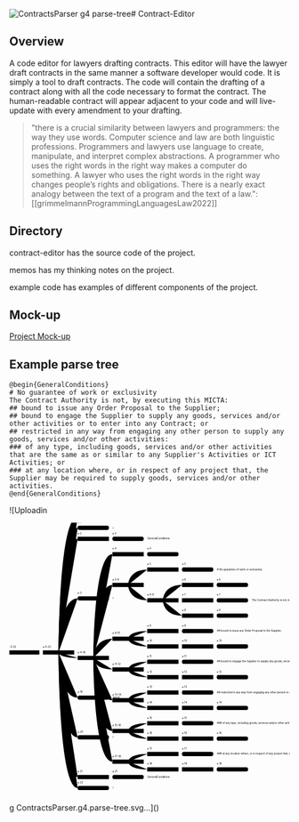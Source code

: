 ![ContractsParser g4 parse-tree](https://github.com/user-attachments/assets/8958da5d-e1ca-42e1-9fb7-e33cc358c3ca)# Contract-Editor

## Overview

A code editor for lawyers drafting contracts. This editor will have the lawyer draft contracts in the same manner a software developer would code. It is simply a tool to draft contracts. The code will contain the drafting of a contract along with all the code necessary to format the contract. The human-readable contract will appear adjacent to your code and will live-update with every amendment to your drafting.

>"there is a crucial similarity between lawyers and programmers: the way they use words. Computer science and law are both linguistic professions. Programmers and lawyers use language to create, manipulate, and interpret complex abstractions. A programmer who uses the right words in the right way makes a computer do something. A lawyer who uses the right words in the right way changes people’s rights and obligations. There is a nearly exact analogy between the text of a program and the text of a law.": [[grimmelmannProgrammingLanguagesLaw2022]]
 
## Directory

contract-editor has the source code of the project.

memos has my thinking notes on the project.

example code has examples of different components of the project.

## Mock-up

[Project Mock-up](<Contract Editor project wireframe.pdf>)

## Example parse tree 

```
@begin{GeneralConditions}
# No guarantee of work or exclusivity
The Contract Authority is not, by executing this MICTA:
## bound to issue any Order Proposal to the Supplier;
## bound to engage the Supplier to supply any goods, services and/or other activities or to enter into any Contract; or
## restricted in any way from engaging any other person to supply any goods, services and/or other activities:
### of any type, including goods, services and/or other activities that are the same as or similar to any Supplier's Activities or ICT Activities; or
### at any location where, or in respect of any project that, the Supplier may be required to supply goods, services and/or other activities.
@end{GeneralConditions}
```
![Uploadin<?xml version="1.0" encoding="UTF-8" standalone="no"?>
<!DOCTYPE svg PUBLIC "-//W3C//DTD SVG 1.1//EN" "http://www.w3.org/Graphics/SVG/1.1/DTD/svg11.dtd">
<svg xmlns="http://www.w3.org/2000/svg" version="1.1" viewBox="0 0 1000 1000"><g transform="translate(-4.425422363506925,455.7033787177566) scale(0.6529129224720934)"><path class="tree-link" d="M190,11.5C85.5,11.5 85.5,11.5 85.5,11.5" style="stroke-opacity: 1;"></path><path class="tree-link" d="M380,-729.4999999999999C275.5,-729.4999999999999 275.5,11.5 275.5,11.5" style="stroke-opacity: 1;"></path><path class="tree-link" d="M380,-669.4999999999999C275.5,-669.4999999999999 275.5,11.5 275.5,11.5" style="stroke-opacity: 1;"></path><path class="tree-link" d="M380,-283.99999999999983C275.5,-283.99999999999983 275.5,11.5 275.5,11.5" style="stroke-opacity: 1;"></path><path class="tree-link" d="M380,41.50000000000021C275.5,41.50000000000021 275.5,11.5 275.5,11.5" style="stroke-opacity: 1;"></path><path class="tree-link" d="M380,258.5C275.5,258.5 275.5,11.5 275.5,11.5" style="stroke-opacity: 1;"></path><path class="tree-link" d="M380,475.50000000000006C275.5,475.50000000000006 275.5,11.5 275.5,11.5" style="stroke-opacity: 1;"></path><path class="tree-link" d="M380,752.4999999999999C275.5,752.4999999999999 275.5,11.5 275.5,11.5" style="stroke-opacity: 1;"></path><path class="tree-link" d="M570,-609.4999999999999C465.5,-609.4999999999999 465.5,-609.4999999999999 465.5,-609.4999999999999" style="stroke-opacity: 1;"></path><path class="tree-link" d="M570,-357.4999999999998C465.5,-357.4999999999998 465.5,41.50000000000021 465.5,41.50000000000021" style="stroke-opacity: 1;"></path><path class="tree-link" d="M570,-63.49999999999979C465.5,-63.49999999999979 465.5,41.50000000000021 465.5,41.50000000000021" style="stroke-opacity: 1;"></path><path class="tree-link" d="M570,104.50000000000026C465.5,104.50000000000026 465.5,41.50000000000021 465.5,41.50000000000021" style="stroke-opacity: 1;"></path><path class="tree-link" d="M570,272.5000000000003C465.5,272.5000000000003 465.5,41.50000000000021 465.5,41.50000000000021" style="stroke-opacity: 1;"></path><path class="tree-link" d="M570,440.50000000000034C465.5,440.50000000000034 465.5,41.50000000000021 465.5,41.50000000000021" style="stroke-opacity: 1;"></path><path class="tree-link" d="M570,692.4999999999999C465.5,692.4999999999999 465.5,692.4999999999999 465.5,692.4999999999999" style="stroke-opacity: 1;"></path><path class="tree-link" d="M760,-525.4999999999998C655.5,-525.4999999999998 655.5,-525.4999999999998 655.5,-525.4999999999998" style="stroke-opacity: 1;"></path><path class="tree-link" d="M950,-441.4999999999997C845.5,-441.4999999999997 845.5,-441.4999999999997 845.5,-441.4999999999997" style="stroke-opacity: 1;"></path><path class="tree-link" d="M760,-273.4999999999997C655.5,-273.4999999999997 655.5,-357.4999999999998 655.5,-357.4999999999998" style="stroke-opacity: 1;"></path><path class="tree-link" d="M950,-105.49999999999974C845.5,-105.49999999999974 845.5,-105.49999999999974 845.5,-105.49999999999974" style="stroke-opacity: 1;"></path><path class="tree-link" d="M760,-21.49999999999975C655.5,-21.49999999999975 655.5,-63.49999999999979 655.5,-63.49999999999979" style="stroke-opacity: 1;"></path><path class="tree-link" d="M950,62.5000000000003C845.5,62.5000000000003 845.5,62.5000000000003 845.5,62.5000000000003" style="stroke-opacity: 1;"></path><path class="tree-link" d="M760,146.50000000000028C655.5,146.50000000000028 655.5,104.50000000000026 655.5,104.50000000000026" style="stroke-opacity: 1;"></path><path class="tree-link" d="M950,230.50000000000034C845.5,230.50000000000034 845.5,230.50000000000034 845.5,230.50000000000034" style="stroke-opacity: 1;"></path><path class="tree-link" d="M760,314.50000000000034C655.5,314.50000000000034 655.5,272.5000000000003 655.5,272.5000000000003" style="stroke-opacity: 1;"></path><path class="tree-link" d="M950,398.5000000000004C845.5,398.5000000000004 845.5,398.5000000000004 845.5,398.5000000000004" style="stroke-opacity: 1;"></path><path class="tree-link" d="M1140,482.5000000000004C1035.5,482.5000000000004 1035.5,482.5000000000004 1035.5,482.5000000000004" style="stroke-opacity: 1;"></path><path class="tree-link" d="M950,566.5000000000002C845.5,566.5000000000002 845.5,566.5000000000002 845.5,566.5000000000002" style="stroke-opacity: 1;"></path><path class="tree-link" d="M1140,650.5000000000002C1035.5,650.5000000000002 1035.5,650.5000000000002 1035.5,650.5000000000002" style="stroke-opacity: 1;"></path><path class="tree-link" d="M1140,-357.4999999999997C1035.5,-357.4999999999997 1035.5,-357.4999999999997 1035.5,-357.4999999999997" style="stroke-opacity: 1;"></path><path class="tree-link" d="M1140,-273.49999999999966C1035.5,-273.49999999999966 1035.5,-273.49999999999966 1035.5,-273.49999999999966" style="stroke-opacity: 1;"></path><path class="tree-link" d="M1140,-189.49999999999972C1035.5,-189.49999999999972 1035.5,-189.49999999999972 1035.5,-189.49999999999972" style="stroke-opacity: 1;"></path><path class="tree-link" d="M1140,-21.49999999999975C1035.5,-21.49999999999975 1035.5,-21.49999999999975 1035.5,-21.49999999999975" style="stroke-opacity: 1;"></path><path class="tree-link" d="M1140,146.50000000000028C1035.5,146.50000000000028 1035.5,146.50000000000028 1035.5,146.50000000000028" style="stroke-opacity: 1;"></path><path class="tree-link" d="M1140,314.50000000000034C1035.5,314.50000000000034 1035.5,314.50000000000034 1035.5,314.50000000000034" style="stroke-opacity: 1;"></path><path class="tree-link" d="M570,608.5000000000002C465.5,608.5000000000002 465.5,41.50000000000021 465.5,41.50000000000021" style="stroke-opacity: 1;"></path><path class="tree-link" d="M760,482.5000000000004C655.5,482.5000000000004 655.5,440.50000000000034 655.5,440.50000000000034" style="stroke-opacity: 1;"></path><path class="tree-link" d="M760,650.5000000000002C655.5,650.5000000000002 655.5,608.5000000000002 655.5,608.5000000000002" style="stroke-opacity: 1;"></path><path class="tree-link" d="M380,-609.4999999999999C275.5,-609.4999999999999 275.5,11.5 275.5,11.5" style="stroke-opacity: 1;"></path><path class="tree-link" d="M380,692.4999999999999C275.5,692.4999999999999 275.5,11.5 275.5,11.5" style="stroke-opacity: 1;"></path><path class="tree-link" d="M570,-525.4999999999998C465.5,-525.4999999999998 465.5,41.50000000000021 465.5,41.50000000000021" style="stroke-opacity: 1;"></path><path class="tree-link" d="M760,-441.4999999999997C655.5,-441.4999999999997 655.5,-357.4999999999998 655.5,-357.4999999999998" style="stroke-opacity: 1;"></path><path class="tree-link" d="M760,-105.49999999999974C655.5,-105.49999999999974 655.5,-63.49999999999979 655.5,-63.49999999999979" style="stroke-opacity: 1;"></path><path class="tree-link" d="M760,62.5000000000003C655.5,62.5000000000003 655.5,104.50000000000026 655.5,104.50000000000026" style="stroke-opacity: 1;"></path><path class="tree-link" d="M760,230.50000000000034C655.5,230.50000000000034 655.5,272.5000000000003 655.5,272.5000000000003" style="stroke-opacity: 1;"></path><path class="tree-link" d="M760,398.5000000000004C655.5,398.5000000000004 655.5,440.50000000000034 655.5,440.50000000000034" style="stroke-opacity: 1;"></path><path class="tree-link" d="M760,566.5000000000002C655.5,566.5000000000002 655.5,608.5000000000002 655.5,608.5000000000002" style="stroke-opacity: 1;"></path><path class="tree-link" d="M950,-357.4999999999997C845.5,-357.4999999999997 845.5,-273.4999999999997 845.5,-273.4999999999997" style="stroke-opacity: 1;"></path><path class="tree-link" d="M950,-273.49999999999966C845.5,-273.49999999999966 845.5,-273.4999999999997 845.5,-273.4999999999997" style="stroke-opacity: 1;"></path><path class="tree-link" d="M950,-189.49999999999972C845.5,-189.49999999999972 845.5,-273.4999999999997 845.5,-273.4999999999997" style="stroke-opacity: 1;"></path><path class="tree-link" d="M950,-21.49999999999975C845.5,-21.49999999999975 845.5,-21.49999999999975 845.5,-21.49999999999975" style="stroke-opacity: 1;"></path><path class="tree-link" d="M950,146.50000000000028C845.5,146.50000000000028 845.5,146.50000000000028 845.5,146.50000000000028" style="stroke-opacity: 1;"></path><path class="tree-link" d="M950,314.50000000000034C845.5,314.50000000000034 845.5,314.50000000000034 845.5,314.50000000000034" style="stroke-opacity: 1;"></path><path class="tree-link" d="M950,482.5000000000004C845.5,482.5000000000004 845.5,482.5000000000004 845.5,482.5000000000004" style="stroke-opacity: 1;"></path><path class="tree-link" d="M950,650.5000000000002C845.5,650.5000000000002 845.5,650.5000000000002 845.5,650.5000000000002" style="stroke-opacity: 1;"></path><g class="tree-node tree-root" transform="translate(0, 0)" style="opacity: 1;"><rect width="171" height="23" rx="0" ry="0"></rect><text class="node-text" y="11.5" dy=".35em" x="69.93930053710938">start</text><text class="token-range" x="0" y="11.5" dx="0" dy="-1.8em">⨳ 0-22</text><text class="token-value" x="0" y="11.5" dy="0.25em" dx="191"></text></g><g class="tree-node" transform="translate(190, 0)" style="opacity: 1;"><rect width="171" height="23" rx="0" ry="0"></rect><text class="node-text" y="11.5" dy=".35em" x="66.81430053710938">block</text><text class="token-range" x="0" y="11.5" dx="0" dy="-1.8em">⨳ 0-22</text><text class="token-value" x="0" y="11.5" dy="0.25em" dx="191"></text></g><g class="tree-node tree-leaf" transform="translate(380, -741)" style="opacity: 1;"><rect width="171" height="23" rx="10" ry="10"></rect><text class="node-text" y="11.5" dy=".35em" x="29.03137969970703">BEGIN_BLOCK</text><text class="token-range" x="0" y="11.5" dx="0" dy="-1.8em">⨳ 0</text><text class="token-value" x="0" y="11.5" dy="0.25em" dx="191">@begin</text></g><g class="tree-node tree-leaf" transform="translate(380, -681)" style="opacity: 1;"><rect width="171" height="23" rx="10" ry="10"></rect><text class="node-text" y="11.5" dy=".35em" x="30.806072235107422">OPEN_BRACE</text><text class="token-range" x="0" y="11.5" dx="0" dy="-1.8em">⨳ 1</text><text class="token-value" x="0" y="11.5" dy="0.25em" dx="191">{</text></g><g class="tree-node" transform="translate(380, -620.9999999999999)" style="opacity: 1;"><rect width="171" height="23" rx="0" ry="0"></rect><text class="node-text" y="11.5" dy=".35em" x="42.35442352294922">block_name</text><text class="token-range" x="0" y="11.5" dx="0" dy="-1.8em">⨳ 2</text><text class="token-value" x="0" y="11.5" dy="0.25em" dx="191"></text></g><g class="tree-node tree-leaf" transform="translate(380, -295.5)" style="opacity: 1;"><rect width="171" height="23" rx="10" ry="10"></rect><text class="node-text" y="11.5" dy=".35em" x="26.356483459472656">CLOSE_BRACE</text><text class="token-range" x="0" y="11.5" dx="0" dy="-1.8em">⨳ 3</text><text class="token-value" x="0" y="11.5" dy="0.25em" dx="191">}</text></g><g class="tree-node" transform="translate(380, 30)" style="opacity: 1;"><rect width="171" height="23" rx="0" ry="0"></rect><text class="node-text" y="11.5" dy=".35em" x="36.13014602661133">block_content</text><text class="token-range" x="0" y="11.5" dx="0" dy="-1.8em">⨳ 4-18</text><text class="token-value" x="0" y="11.5" dy="0.25em" dx="191"></text></g><g class="tree-node tree-leaf" transform="translate(380, 247)" style="opacity: 1;"><rect width="171" height="23" rx="10" ry="10"></rect><text class="node-text" y="11.5" dy=".35em" x="37.03034973144531">END_BLOCK</text><text class="token-range" x="0" y="11.5" dx="0" dy="-1.8em">⨳ 19</text><text class="token-value" x="0" y="11.5" dy="0.25em" dx="191">@end</text></g><g class="tree-node tree-leaf" transform="translate(380, 464)" style="opacity: 1;"><rect width="171" height="23" rx="10" ry="10"></rect><text class="node-text" y="11.5" dy=".35em" x="30.806072235107422">OPEN_BRACE</text><text class="token-range" x="0" y="11.5" dx="0" dy="-1.8em">⨳ 20</text><text class="token-value" x="0" y="11.5" dy="0.25em" dx="191">{</text></g><g class="tree-node" transform="translate(380, 680.9999999999999)" style="opacity: 1;"><rect width="171" height="23" rx="0" ry="0"></rect><text class="node-text" y="11.5" dy=".35em" x="42.35442352294922">block_name</text><text class="token-range" x="0" y="11.5" dx="0" dy="-1.8em">⨳ 21</text><text class="token-value" x="0" y="11.5" dy="0.25em" dx="191"></text></g><g class="tree-node tree-leaf" transform="translate(380, 741)" style="opacity: 1;"><rect width="171" height="23" rx="10" ry="10"></rect><text class="node-text" y="11.5" dy=".35em" x="26.356483459472656">CLOSE_BRACE</text><text class="token-range" x="0" y="11.5" dx="0" dy="-1.8em">⨳ 22</text><text class="token-value" x="0" y="11.5" dy="0.25em" dx="191">}</text></g><g class="tree-node tree-leaf" transform="translate(570, -621)" style="opacity: 1;"><rect width="171" height="23" rx="10" ry="10"></rect><text class="node-text" y="11.5" dy=".35em" x="16.15843963623047">IDENTIFIER_TEXT</text><text class="token-range" x="0" y="11.5" dx="0" dy="-1.8em">⨳ 2</text><text class="token-value" x="0" y="11.5" dy="0.25em" dx="191">GeneralConditions</text></g><g class="tree-node" transform="translate(570, -536.9999999999998)" style="opacity: 1;"><rect width="171" height="23" rx="0" ry="0"></rect><text class="node-text" y="11.5" dy=".35em" x="49.91615295410156">new_lines</text><text class="token-range" x="0" y="11.5" dx="0" dy="-1.8em">⨳ 4</text><text class="token-value" x="0" y="11.5" dy="0.25em" dx="191"></text></g><g class="tree-node" transform="translate(570, -369)" style="opacity: 1;"><rect width="171" height="23" rx="0" ry="0"></rect><text class="node-text" y="11.5" dy=".35em" x="52.565330505371094">heading1</text><text class="token-range" x="0" y="11.5" dx="0" dy="-1.8em">⨳ 5-8</text><text class="token-value" x="0" y="11.5" dy="0.25em" dx="191"></text></g><g class="tree-node" transform="translate(570, -75)" style="opacity: 1;"><rect width="171" height="23" rx="0" ry="0"></rect><text class="node-text" y="11.5" dy=".35em" x="52.565330505371094">heading2</text><text class="token-range" x="0" y="11.5" dx="0" dy="-1.8em">⨳ 9-10</text><text class="token-value" x="0" y="11.5" dy="0.25em" dx="191"></text></g><g class="tree-node" transform="translate(570, 93)" style="opacity: 1;"><rect width="171" height="23" rx="0" ry="0"></rect><text class="node-text" y="11.5" dy=".35em" x="52.565330505371094">heading2</text><text class="token-range" x="0" y="11.5" dx="0" dy="-1.8em">⨳ 11-12</text><text class="token-value" x="0" y="11.5" dy="0.25em" dx="191"></text></g><g class="tree-node" transform="translate(570, 261)" style="opacity: 1;"><rect width="171" height="23" rx="0" ry="0"></rect><text class="node-text" y="11.5" dy=".35em" x="52.565330505371094">heading2</text><text class="token-range" x="0" y="11.5" dx="0" dy="-1.8em">⨳ 13-14</text><text class="token-value" x="0" y="11.5" dy="0.25em" dx="191"></text></g><g class="tree-node" transform="translate(570, 429)" style="opacity: 1;"><rect width="171" height="23" rx="0" ry="0"></rect><text class="node-text" y="11.5" dy=".35em" x="52.565330505371094">heading3</text><text class="token-range" x="0" y="11.5" dx="0" dy="-1.8em">⨳ 15-16</text><text class="token-value" x="0" y="11.5" dy="0.25em" dx="191"></text></g><g class="tree-node" transform="translate(570, 597)" style="opacity: 1;"><rect width="171" height="23" rx="0" ry="0"></rect><text class="node-text" y="11.5" dy=".35em" x="52.565330505371094">heading3</text><text class="token-range" x="0" y="11.5" dx="0" dy="-1.8em">⨳ 17-18</text><text class="token-value" x="0" y="11.5" dy="0.25em" dx="191"></text></g><g class="tree-node tree-leaf" transform="translate(570, 681)" style="opacity: 1;"><rect width="171" height="23" rx="10" ry="10"></rect><text class="node-text" y="11.5" dy=".35em" x="16.15843963623047">IDENTIFIER_TEXT</text><text class="token-range" x="0" y="11.5" dx="0" dy="-1.8em">⨳ 21</text><text class="token-value" x="0" y="11.5" dy="0.25em" dx="191">GeneralConditions</text></g><g class="tree-node tree-leaf" transform="translate(760, -537)" style="opacity: 1;"><rect width="171" height="23" rx="10" ry="10"></rect><text class="node-text" y="11.5" dy=".35em" x="43.704734802246094">NEWLINES</text><text class="token-range" x="0" y="11.5" dx="0" dy="-1.8em">⨳ 4</text><text class="token-value" x="0" y="11.5" dy="0.25em" dx="191">
</text></g><g class="tree-node tree-leaf" transform="translate(950, -453)" style="opacity: 1;"><rect width="171" height="23" rx="10" ry="10"></rect><text class="node-text" y="11.5" dy=".35em" x="44.592079162597656">HEADING1</text><text class="token-range" x="0" y="11.5" dx="0" dy="-1.8em">⨳ 5</text><text class="token-value" x="0" y="11.5" dy="0.25em" dx="191"># No guarantee of work or exclusivity</text></g><g class="tree-node" transform="translate(760, -452.9999999999997)" style="opacity: 1;"><rect width="171" height="23" rx="0" ry="0"></rect><text class="node-text" y="11.5" dy=".35em" x="30.330249786376953">heading1_head</text><text class="token-range" x="0" y="11.5" dx="0" dy="-1.8em">⨳ 5</text><text class="token-value" x="0" y="11.5" dy="0.25em" dx="191"></text></g><g class="tree-node" transform="translate(760, -285)" style="opacity: 1;"><rect width="171" height="23" rx="0" ry="0"></rect><text class="node-text" y="11.5" dy=".35em" x="35.22993850708008">heading_body</text><text class="token-range" x="0" y="11.5" dx="0" dy="-1.8em">⨳ 6-8</text><text class="token-value" x="0" y="11.5" dy="0.25em" dx="191"></text></g><g class="tree-node" transform="translate(950, -368.9999999999997)" style="opacity: 1;"><rect width="171" height="23" rx="0" ry="0"></rect><text class="node-text" y="11.5" dy=".35em" x="49.91615295410156">new_lines</text><text class="token-range" x="0" y="11.5" dx="0" dy="-1.8em">⨳ 6</text><text class="token-value" x="0" y="11.5" dy="0.25em" dx="191"></text></g><g class="tree-node" transform="translate(950, -284.99999999999966)" style="opacity: 1;"><rect width="171" height="23" rx="0" ry="0"></rect><text class="node-text" y="11.5" dy=".35em" x="68.15174865722656">body</text><text class="token-range" x="0" y="11.5" dx="0" dy="-1.8em">⨳ 7</text><text class="token-value" x="0" y="11.5" dy="0.25em" dx="191"></text></g><g class="tree-node" transform="translate(950, -200.99999999999972)" style="opacity: 1;"><rect width="171" height="23" rx="0" ry="0"></rect><text class="node-text" y="11.5" dy=".35em" x="49.91615295410156">new_lines</text><text class="token-range" x="0" y="11.5" dx="0" dy="-1.8em">⨳ 8</text><text class="token-value" x="0" y="11.5" dy="0.25em" dx="191"></text></g><g class="tree-node tree-leaf" transform="translate(950, -117)" style="opacity: 1;"><rect width="171" height="23" rx="10" ry="10"></rect><text class="node-text" y="11.5" dy=".35em" x="44.592079162597656">HEADING2</text><text class="token-range" x="0" y="11.5" dx="0" dy="-1.8em">⨳ 9</text><text class="token-value" x="0" y="11.5" dy="0.25em" dx="191">## bound to issue any Order Proposal to the Supplier;</text></g><g class="tree-node" transform="translate(760, -116.99999999999974)" style="opacity: 1;"><rect width="171" height="23" rx="0" ry="0"></rect><text class="node-text" y="11.5" dy=".35em" x="30.330249786376953">heading2_head</text><text class="token-range" x="0" y="11.5" dx="0" dy="-1.8em">⨳ 9</text><text class="token-value" x="0" y="11.5" dy="0.25em" dx="191"></text></g><g class="tree-node" transform="translate(760, -33)" style="opacity: 1;"><rect width="171" height="23" rx="0" ry="0"></rect><text class="node-text" y="11.5" dy=".35em" x="35.22993850708008">heading_body</text><text class="token-range" x="0" y="11.5" dx="0" dy="-1.8em">⨳ 10</text><text class="token-value" x="0" y="11.5" dy="0.25em" dx="191"></text></g><g class="tree-node" transform="translate(950, -32.99999999999975)" style="opacity: 1;"><rect width="171" height="23" rx="0" ry="0"></rect><text class="node-text" y="11.5" dy=".35em" x="49.91615295410156">new_lines</text><text class="token-range" x="0" y="11.5" dx="0" dy="-1.8em">⨳ 10</text><text class="token-value" x="0" y="11.5" dy="0.25em" dx="191"></text></g><g class="tree-node tree-leaf" transform="translate(950, 51)" style="opacity: 1;"><rect width="171" height="23" rx="10" ry="10"></rect><text class="node-text" y="11.5" dy=".35em" x="44.592079162597656">HEADING2</text><text class="token-range" x="0" y="11.5" dx="0" dy="-1.8em">⨳ 11</text><text class="token-value" x="0" y="11.5" dy="0.25em" dx="191">## bound to engage the Supplier to supply any goods, services and/or other activities or to enter into any Contract; or</text></g><g class="tree-node" transform="translate(760, 51.0000000000003)" style="opacity: 1;"><rect width="171" height="23" rx="0" ry="0"></rect><text class="node-text" y="11.5" dy=".35em" x="30.330249786376953">heading2_head</text><text class="token-range" x="0" y="11.5" dx="0" dy="-1.8em">⨳ 11</text><text class="token-value" x="0" y="11.5" dy="0.25em" dx="191"></text></g><g class="tree-node" transform="translate(760, 135)" style="opacity: 1;"><rect width="171" height="23" rx="0" ry="0"></rect><text class="node-text" y="11.5" dy=".35em" x="35.22993850708008">heading_body</text><text class="token-range" x="0" y="11.5" dx="0" dy="-1.8em">⨳ 12</text><text class="token-value" x="0" y="11.5" dy="0.25em" dx="191"></text></g><g class="tree-node" transform="translate(950, 135.00000000000028)" style="opacity: 1;"><rect width="171" height="23" rx="0" ry="0"></rect><text class="node-text" y="11.5" dy=".35em" x="49.91615295410156">new_lines</text><text class="token-range" x="0" y="11.5" dx="0" dy="-1.8em">⨳ 12</text><text class="token-value" x="0" y="11.5" dy="0.25em" dx="191"></text></g><g class="tree-node tree-leaf" transform="translate(950, 219)" style="opacity: 1;"><rect width="171" height="23" rx="10" ry="10"></rect><text class="node-text" y="11.5" dy=".35em" x="44.592079162597656">HEADING2</text><text class="token-range" x="0" y="11.5" dx="0" dy="-1.8em">⨳ 13</text><text class="token-value" x="0" y="11.5" dy="0.25em" dx="191">## restricted in any way from engaging any other person to supply any goods, services and/or other activities:</text></g><g class="tree-node" transform="translate(760, 219.00000000000034)" style="opacity: 1;"><rect width="171" height="23" rx="0" ry="0"></rect><text class="node-text" y="11.5" dy=".35em" x="30.330249786376953">heading2_head</text><text class="token-range" x="0" y="11.5" dx="0" dy="-1.8em">⨳ 13</text><text class="token-value" x="0" y="11.5" dy="0.25em" dx="191"></text></g><g class="tree-node" transform="translate(760, 303)" style="opacity: 1;"><rect width="171" height="23" rx="0" ry="0"></rect><text class="node-text" y="11.5" dy=".35em" x="35.22993850708008">heading_body</text><text class="token-range" x="0" y="11.5" dx="0" dy="-1.8em">⨳ 14</text><text class="token-value" x="0" y="11.5" dy="0.25em" dx="191"></text></g><g class="tree-node" transform="translate(950, 303.00000000000034)" style="opacity: 1;"><rect width="171" height="23" rx="0" ry="0"></rect><text class="node-text" y="11.5" dy=".35em" x="49.91615295410156">new_lines</text><text class="token-range" x="0" y="11.5" dx="0" dy="-1.8em">⨳ 14</text><text class="token-value" x="0" y="11.5" dy="0.25em" dx="191"></text></g><g class="tree-node tree-leaf" transform="translate(950, 387)" style="opacity: 1;"><rect width="171" height="23" rx="10" ry="10"></rect><text class="node-text" y="11.5" dy=".35em" x="44.592079162597656">HEADING3</text><text class="token-range" x="0" y="11.5" dx="0" dy="-1.8em">⨳ 15</text><text class="token-value" x="0" y="11.5" dy="0.25em" dx="191">### of any type, including goods, services and/or other activities that are the same as or similar to any Supplier's Activities or ICT Activities; or</text></g><g class="tree-node tree-leaf" transform="translate(1140, 471)" style="opacity: 1;"><rect width="171" height="23" rx="10" ry="10"></rect><text class="node-text" y="11.5" dy=".35em" x="43.704734802246094">NEWLINES</text><text class="token-range" x="0" y="11.5" dx="0" dy="-1.8em">⨳ 16</text><text class="token-value" x="0" y="11.5" dy="0.25em" dx="191">
</text></g><g class="tree-node" transform="translate(760, 387.0000000000004)" style="opacity: 1;"><rect width="171" height="23" rx="0" ry="0"></rect><text class="node-text" y="11.5" dy=".35em" x="30.330249786376953">heading3_head</text><text class="token-range" x="0" y="11.5" dx="0" dy="-1.8em">⨳ 15</text><text class="token-value" x="0" y="11.5" dy="0.25em" dx="191"></text></g><g class="tree-node" transform="translate(760, 471)" style="opacity: 1;"><rect width="171" height="23" rx="0" ry="0"></rect><text class="node-text" y="11.5" dy=".35em" x="35.22993850708008">heading_body</text><text class="token-range" x="0" y="11.5" dx="0" dy="-1.8em">⨳ 16</text><text class="token-value" x="0" y="11.5" dy="0.25em" dx="191"></text></g><g class="tree-node" transform="translate(950, 471.0000000000004)" style="opacity: 1;"><rect width="171" height="23" rx="0" ry="0"></rect><text class="node-text" y="11.5" dy=".35em" x="49.91615295410156">new_lines</text><text class="token-range" x="0" y="11.5" dx="0" dy="-1.8em">⨳ 16</text><text class="token-value" x="0" y="11.5" dy="0.25em" dx="191"></text></g><g class="tree-node tree-leaf" transform="translate(950, 555)" style="opacity: 1;"><rect width="171" height="23" rx="10" ry="10"></rect><text class="node-text" y="11.5" dy=".35em" x="44.592079162597656">HEADING3</text><text class="token-range" x="0" y="11.5" dx="0" dy="-1.8em">⨳ 17</text><text class="token-value" x="0" y="11.5" dy="0.25em" dx="191">### at any location where, or in respect of any project that, the Supplier may be required to supply goods, services and/or other activities.</text></g><g class="tree-node tree-leaf" transform="translate(1140, 639)" style="opacity: 1;"><rect width="171" height="23" rx="10" ry="10"></rect><text class="node-text" y="11.5" dy=".35em" x="43.704734802246094">NEWLINES</text><text class="token-range" x="0" y="11.5" dx="0" dy="-1.8em">⨳ 18</text><text class="token-value" x="0" y="11.5" dy="0.25em" dx="191">
</text></g><g class="tree-node" transform="translate(760, 555.0000000000002)" style="opacity: 1;"><rect width="171" height="23" rx="0" ry="0"></rect><text class="node-text" y="11.5" dy=".35em" x="30.330249786376953">heading3_head</text><text class="token-range" x="0" y="11.5" dx="0" dy="-1.8em">⨳ 17</text><text class="token-value" x="0" y="11.5" dy="0.25em" dx="191"></text></g><g class="tree-node" transform="translate(760, 639)" style="opacity: 1;"><rect width="171" height="23" rx="0" ry="0"></rect><text class="node-text" y="11.5" dy=".35em" x="35.22993850708008">heading_body</text><text class="token-range" x="0" y="11.5" dx="0" dy="-1.8em">⨳ 18</text><text class="token-value" x="0" y="11.5" dy="0.25em" dx="191"></text></g><g class="tree-node" transform="translate(950, 639.0000000000002)" style="opacity: 1;"><rect width="171" height="23" rx="0" ry="0"></rect><text class="node-text" y="11.5" dy=".35em" x="49.91615295410156">new_lines</text><text class="token-range" x="0" y="11.5" dx="0" dy="-1.8em">⨳ 18</text><text class="token-value" x="0" y="11.5" dy="0.25em" dx="191"></text></g><g class="tree-node tree-leaf" transform="translate(1140, -369)" style="opacity: 1;"><rect width="171" height="23" rx="10" ry="10"></rect><text class="node-text" y="11.5" dy=".35em" x="43.704734802246094">NEWLINES</text><text class="token-range" x="0" y="11.5" dx="0" dy="-1.8em">⨳ 6</text><text class="token-value" x="0" y="11.5" dy="0.25em" dx="191">
</text></g><g class="tree-node tree-leaf" transform="translate(1140, -285)" style="opacity: 1;"><rect width="171" height="23" rx="10" ry="10"></rect><text class="node-text" y="11.5" dy=".35em" x="37.93055725097656">BODY_TEXT</text><text class="token-range" x="0" y="11.5" dx="0" dy="-1.8em">⨳ 7</text><text class="token-value" x="0" y="11.5" dy="0.25em" dx="191">The Contract Authority is not, by executing this MICTA:</text></g><g class="tree-node tree-leaf" transform="translate(1140, -201)" style="opacity: 1;"><rect width="171" height="23" rx="10" ry="10"></rect><text class="node-text" y="11.5" dy=".35em" x="43.704734802246094">NEWLINES</text><text class="token-range" x="0" y="11.5" dx="0" dy="-1.8em">⨳ 8</text><text class="token-value" x="0" y="11.5" dy="0.25em" dx="191">
</text></g><g class="tree-node tree-leaf" transform="translate(1140, -33)" style="opacity: 1;"><rect width="171" height="23" rx="10" ry="10"></rect><text class="node-text" y="11.5" dy=".35em" x="43.704734802246094">NEWLINES</text><text class="token-range" x="0" y="11.5" dx="0" dy="-1.8em">⨳ 10</text><text class="token-value" x="0" y="11.5" dy="0.25em" dx="191">
</text></g><g class="tree-node tree-leaf" transform="translate(1140, 135)" style="opacity: 1;"><rect width="171" height="23" rx="10" ry="10"></rect><text class="node-text" y="11.5" dy=".35em" x="43.704734802246094">NEWLINES</text><text class="token-range" x="0" y="11.5" dx="0" dy="-1.8em">⨳ 12</text><text class="token-value" x="0" y="11.5" dy="0.25em" dx="191">
</text></g><g class="tree-node tree-leaf" transform="translate(1140, 303)" style="opacity: 1;"><rect width="171" height="23" rx="10" ry="10"></rect><text class="node-text" y="11.5" dy=".35em" x="43.704734802246094">NEWLINES</text><text class="token-range" x="0" y="11.5" dx="0" dy="-1.8em">⨳ 14</text><text class="token-value" x="0" y="11.5" dy="0.25em" dx="191">
</text></g></g><defs><style type="text/css"><![CDATA[
svg.railroad-diagram path { stroke-width: 2; stroke: darkgray; fill: rgba(0, 0, 0, 0);}/* All text except comments. */svg.railroad-diagram text { font: bold 12px Hack, "Source Code Pro", monospace; text-anchor: middle; fill: #404040;}/* Comment text */svg.railroad-diagram text.comment { font: italic 10px Hack, "Source Code Pro", monospace; fill: #404040;}/* The terminal boxes. */svg.railroad-diagram g.terminal rect { stroke-width: 2; stroke: #404040; fill: rgba(200, 200, 200, 1);}svg.railroad-diagram g.non-terminal rect { /* The non-terminal boxes. */ stroke-width: 2; stroke: #404040; fill: rgba(255, 255, 255, 1);}/* Multiple choice text, not working atm. */svg.railroad-diagram text.diagram-text { font-size: 12px Hack, "Source Code Pro", monospace; fill: red;}/* Multiple choice text, not working atm. */svg.railroad-diagram path.diagram-text { stroke-width: 1; stroke: red; fill: red; cursor: help;}
 ]]>
</style></defs></svg>g ContractsParser.g4.parse-tree.svg…]()

